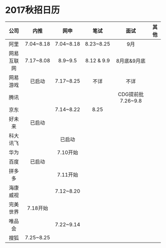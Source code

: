 # 2017秋招日历

|  公司   |    内推     |    网申     |     笔试     |       面试       |  其他  |
| :---: | :-------: | :-------: | :--------: | :------------: | :--: |
|  阿里   | 7.04~8.18 | 7.04~8.18 | 8.23~8.25  |       9月       |      |
| 网易互联网 | 7.17~8.08 |  8.9~9.5  | 8.12 & 9.9 |    8月底&9月底     |      |
| 网易游戏  |    已启动    | 7.17~8.25 |     不详     |       不详       |      |
|  腾讯   |           |           |            | CDG提前批7.26~9.8 |      |
|  京东   |           | 7.14~8.22 |    8.25    |                |      |
|  好未来  |    已启动    |           |            |                |      |
| 科大讯飞  |           |    已启动    |            |                |      |
|  华为   |           |  7.10开始   |            |                |      |
|  百度   |    已启动    |           |            |                |      |
|  拼多多  |           |  7.11开始   |            |                |      |
| 海康威视  |           | 7.12~8.20 |            |                |      |
| 完美世界  |  7.18开始   |           |            |                |      |
|  唯品会  |           | 7.22~9.14 |            |                |      |
|  搜狐   | 7.25~8.25 |           |            |                |      |